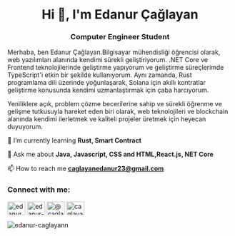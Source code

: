 <h1 align="center">Hi 👋, I'm Edanur Çağlayan</h1>
<h3 align="center">Computer Engineer Student</h3>

<p> Merhaba, ben Edanur Çağlayan.Bilgisayar mühendisliği öğrencisi olarak, web yazılımları alanında kendimi sürekli geliştiriyorum. .NET
Core ve Frontend teknolojilerinde geliştirme yapıyorum ve geliştirme süreçlerimde TypeScript'i
etkin bir şekilde kullanıyorum. Aynı zamanda, Rust programlama dili üzerinde yoğunlaşarak, Solana
için akıllı kontratlar geliştirme konusunda kendimi uzmanlaştırmak için çaba harcıyorum.
 
Yeniliklere açık, problem çözme becerilerine sahip ve sürekli öğrenme ve gelişme tutkusuyla
hareket eden biri olarak, web teknolojileri ve blockchain alanında kendimi ilerletmek ve kaliteli
projeler üretmek için heyecan duyuyorum.
</p>

🌱 I’m currently learning **Rust, Smart Contract**

 💬 Ask me about **Java, Javascript, CSS and HTML,React.js, NET Core**

📫 How to reach me **caglayanedanur23@gmail.com**

<h3 align="left">Connect with me:</h3>
<p align="left">
<a href="https://linkedin.com/in/edanurcaglayan" target="blank"><img align="center" src="https://raw.githubusercontent.com/rahuldkjain/github-profile-readme-generator/master/src/images/icons/Social/linked-in-alt.svg" alt="edanurcaglayan" height="30" width="40" /></a>
<a href="https://stackoverflow.com/users/edanur-caglayan" target="blank"><img align="center" src="https://raw.githubusercontent.com/rahuldkjain/github-profile-readme-generator/master/src/images/icons/Social/stack-overflow.svg" alt="edanur-caglayan" height="30" width="40" /></a>
<a href="https://medium.com/@caglayanedanur23" target="blank"><img align="center" src="https://raw.githubusercontent.com/rahuldkjain/github-profile-readme-generator/master/src/images/icons/Social/medium.svg" alt="@caglayanedanur23" height="30" width="40" /></a>
<a href="https://www.hackerrank.com/caglayanedanur23" target="blank"><img align="center" src="https://raw.githubusercontent.com/rahuldkjain/github-profile-readme-generator/master/src/images/icons/Social/hackerrank.svg" alt="caglayanedanur23" height="30" width="40" /></a>
</p>


<p><img align="center" src="https://github-readme-streak-stats.herokuapp.com/?user=edanur-caglayann&" alt="edanur-caglayann" /></p>

</div>
